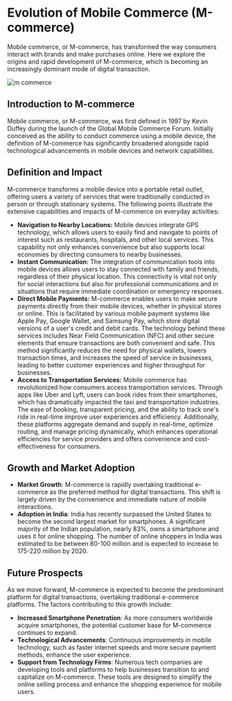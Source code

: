 # Evolution of Mobile Commerce (M-commerce)

Mobile commerce, or M-commerce, has transformed the way consumers interact with brands and make purchases online. Here we explore the origins and rapid development of M-commerce, which is becoming an increasingly dominant mode of digital transaction.

![m commerce](https://github.com/Collegehive/Notes/assets/159722383/562fbacd-4917-4bf9-adae-4ab9961594d4)


## Introduction to M-commerce

Mobile commerce, or M-commerce, was first defined in 1997 by Kevin Duffey during the launch of the Global Mobile Commerce Forum. Initially conceived as the ability to conduct commerce using a mobile device, the definition of M-commerce has significantly broadened alongside rapid technological advancements in mobile devices and network capabilities.

## Definition and Impact

M-commerce transforms a mobile device into a portable retail outlet, offering users a variety of services that were traditionally conducted in person or through stationary systems. The following points illustrate the extensive capabilities and impacts of M-commerce on everyday activities:

- **Navigation to Nearby Locations:**
Mobile devices integrate GPS technology, which allows users to easily find and navigate to points of interest such as restaurants, hospitals, and other local services. This capability not only enhances convenience but also supports local economies by directing consumers to nearby businesses.
- **Instant Communication:**
The integration of communication tools into mobile devices allows users to stay connected with family and friends, regardless of their physical location. This connectivity is vital not only for social interactions but also for professional communications and in situations that require immediate coordination or emergency responses.
- **Direct Mobile Payments:**
M-commerce enables users to make secure payments directly from their mobile devices, whether in physical stores or online. This is facilitated by various mobile payment systems like Apple Pay, Google Wallet, and Samsung Pay, which store digital versions of a user's credit and debit cards. The technology behind these services includes Near Field Communication (NFC) and other secure elements that ensure transactions are both convenient and safe.
This method significantly reduces the need for physical wallets, lowers transaction times, and increases the speed of service in businesses, leading to better customer experiences and higher throughput for businesses.
- **Access to Transportation Services:**
Mobile commerce has revolutionized how consumers access transportation services. Through apps like Uber and Lyft, users can book rides from their smartphones, which has dramatically impacted the taxi and transportation industries. The ease of booking, transparent pricing, and the ability to track one's ride in real-time improve user experiences and efficiency.
Additionally, these platforms aggregate demand and supply in real-time, optimize routing, and manage pricing dynamically, which enhances operational efficiencies for service providers and offers convenience and cost-effectiveness for consumers.

## Growth and Market Adoption

- **Market Growth**: M-commerce is rapidly overtaking traditional e-commerce as the preferred method for digital transactions. This shift is largely driven by the convenience and immediate nature of mobile interactions.
- **Adoption in India**: India has recently surpassed the United States to become the second largest market for smartphones. A significant majority of the Indian population, nearly 83%, owns a smartphone and uses it for online shopping. The number of online shoppers in India was estimated to be between 80-100 million and is expected to increase to 175-220 million by 2020.

## Future Prospects

As we move forward, M-commerce is expected to become the predominant platform for digital transactions, overtaking traditional e-commerce platforms. The factors contributing to this growth include:

- **Increased Smartphone Penetration**: As more consumers worldwide acquire smartphones, the potential customer base for M-commerce continues to expand.
- **Technological Advancements**: Continuous improvements in mobile technology, such as faster internet speeds and more secure payment methods, enhance the user experience.
- **Support from Technology Firms**: Numerous tech companies are developing tools and platforms to help businesses transition to and capitalize on M-commerce. These tools are designed to simplify the online selling process and enhance the shopping experience for mobile users.



